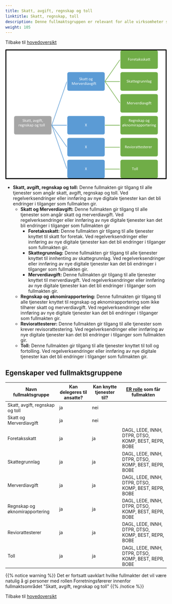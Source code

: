 ```yaml
---
title: Skatt, avgift, regnskap og toll
linktitle: Skatt, regnskap, toll
description: Denne fullmaktsgruppen er relevant for alle virksomheter som betaler eller rapporterer inn informasjon knyttet til skatt, avgift regnskap og toll
weight: 105
---
```

Tilbake til [hovedoversikt](/authorization/modules/accessgroups/type-accessgroups/versjon-3/#oversikt-over-fullmaktsgrupper)


![oversikt](sart.jpg "oversikt")


- **Skatt, avgift, regnskap og toll:** Denne fullmakten gir tilgang til alle tjenester som angår skatt, avgift, regnskap og toll. Ved regelverksendringer eller innføring av nye digitale tjenester kan det bli endringer i tilganger som fullmakten gir.
	- **Skatt og Merverdiavgift:** Denne fullmakten gir tilgang til alle tjenester  som angår skatt og merverdiavgift. Ved regelverksendringer eller innføring av nye digitale tjenester kan det bli endringer i tilganger som fullmakten gir
		- **Foretaksskatt:** Denne fullmakten gir tilgang til alle tjenester knyttet til skatt for foretak. Ved regelverksendringer eller innføring av nye digitale tjenester kan det bli endringer i tilganger som fullmakten gir.
		- **Skattegrunnlag:** Denne fullmakten gir tilgang til alle tjenester knyttet til innhenting av skattegrunnlag. Ved regelverksendringer eller innføring av nye digitale tjenester kan det bli endringer i tilganger som fullmakten gir.
		- **Merverdiavgift:** Denne fullmakten gir tilgang til alle tjenester knyttet til merverdiavgift. Ved regelverksendringer eller innføring av nye digitale tjenester kan det bli endringer i tilganger som fullmakten gir.
	- **Regnskap og øknomirapportering:** Denne fullmakten gir tilgang til alle tjenester knyttet til regnskap og øknomirapportering som ikke tilhører skatt og merverdiavgift. Ved regelverksendringer eller innføring av nye digitale tjenester kan det bli endringer i tilganger som fullmakten gir. 
	- **Reviorattesterer:** Denne fullmakten gir tilgang til alle tjenester som krever revisorattestering. Ved regelverksendringer eller innføring av nye digitale tjenester kan det bli endringer i tilganger som fullmakten gir. 
	- **Toll:** Denne fullmakten gir tilgang til alle tjenester knyttet til toll og fortolling. Ved regelverksendringer eller innføring av nye digitale tjenester kan det bli endringer i tilganger som fullmakten gir. 

## Egenskaper ved fullmaktsgruppene
|Navn fullmaktsgruppe|Kan delegeres til ansatte?|Kan knytte tjenester til?|[ER rolle](/authorization/modules/accessgroups/register_er/#rolletyper-fra-enhetsregisteret) som får fullmakten|
|---|---|---|---|
|Skatt, avgift, regnskap og toll| ja|nei||
|Skatt og Merverdiavgift|ja|nei||
|Foretaksskatt|ja|ja|DAGL, LEDE, INNH, DTPR, DTSO, KOMP, BEST, REPR, BOBE|
|Skattegrunnlag|ja|ja|DAGL, LEDE, INNH, DTPR, DTSO, KOMP, BEST, REPR, BOBE|
|Merverdiavgift|ja|ja|DAGL, LEDE, INNH, DTPR, DTSO, KOMP, BEST, REPR, BOBE|
|Regnskap og øknomirapportering|ja|ja|DAGL, LEDE, INNH, DTPR, DTSO, KOMP, BEST, REPR, BOBE|
|Reviorattesterer|ja|ja|DAGL, LEDE, INNH, DTPR, DTSO, KOMP, BEST, REPR, BOBE|
|Toll|ja|ja|DAGL, LEDE, INNH, DTPR, DTSO, KOMP, BEST, REPR, BOBE|

{{% notice warning %}} Det er fortsatt uavklart hvilke fullmakter det vil være natulig å gi personer med rollen Forretningsførerer innenfor fullmaktsområdet "Skatt, avgift, regnskap og toll" {{% /notice %}}


Tilbake til [hovedoversikt](/authorization/modules/accessgroups/type-accessgroups/versjon-2/#oversikt-over-fullmaktsgrupper)

[def]: sart.jpg
